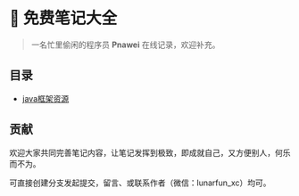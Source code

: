 # 💎 免费笔记大全

> 一名忙里偷闲的程序员 **Pnawei** 在线记录，欢迎补充。



## 目录

- [java框架资源](https://github.com/moonastronaut99/free-notes-resources/tree/awei/awei/java%E6%A1%86%E6%9E%B6%E8%B5%84%E6%BA%90)

## 贡献

欢迎大家共同完善笔记内容，让笔记发挥到极致，即成就自己，又方便别人，何乐而不为。

可直接创建分支发起提交，留言、或联系作者（微信：lunarfun_xc）均可。
